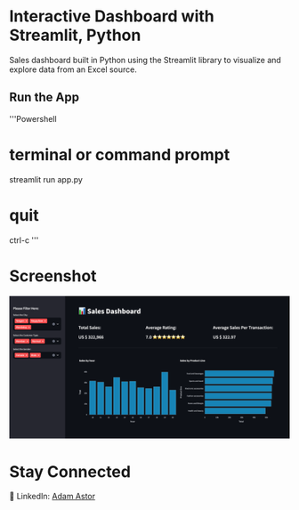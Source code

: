 # Interactive Dashboard with Streamlit, Python
Sales dashboard built in Python using the Streamlit library to visualize and explore data from an Excel source.

## Run the App
'''Powershell
# terminal or command prompt
streamlit run app.py

# quit
ctrl-c
'''

# Screenshot
![](https://github.com/adamastor1/Supermarket-Dashboard/blob/main/dashboard_screenshot1.png)

# Stay Connected
:briefcase: LinkedIn: [Adam Astor](https://www.linkedin.com/in/adamastor/)
